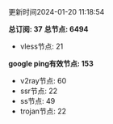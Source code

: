 更新时间2024-01-20 11:18:54

**总订阅: 37**
**总节点: 6494**
- vless节点: 21

**google ping有效节点: 153**
- v2ray节点: 60
- ssr节点: 22
- ss节点: 49
- trojan节点: 22
